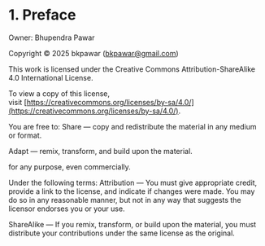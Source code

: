 # 1. Preface

Owner: Bhupendra Pawar

Copyright © 2025 bkpawar ([bkpawar@gmail.com](mailto:bkpawar@gmail.com))

This work is licensed under the Creative Commons Attribution-ShareAlike 4.0 International License.

To view a copy of this license, visit [https://creativecommons.org/licenses/by-sa/4.0/](https://creativecommons.org/licenses/by-sa/4.0/).

You are free to: Share — copy and redistribute the material in any medium or format.

Adapt — remix, transform, and build upon the material.

for any purpose, even commercially.

Under the following terms: Attribution — You must give appropriate credit, provide a link to the license, and indicate if changes were made. You may do so in any reasonable manner, but not in any way that suggests the licensor endorses you or your use.

ShareAlike — If you remix, transform, or build upon the material, you must distribute your contributions under the same license as the original.